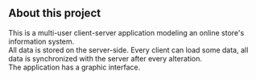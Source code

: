 ## About this project
This is a multi-user client-server application modeling an online store's information system.  
All data is stored on the server-side. Every client can load some data, all data is synchronized with the server after every alteration.  
The application has a graphic interface.
